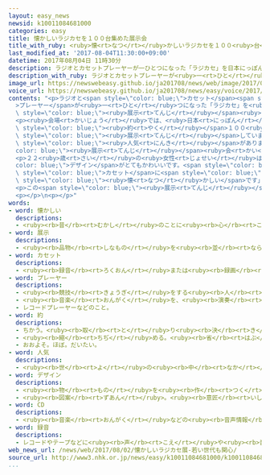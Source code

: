 ```yaml
---
layout: easy_news
newsid: k10011084681000
categories: easy
title: 懐かしいラジカセを１００台集めた展示会
title_with_ruby: <ruby>懐<rt>なつ</rt></ruby>かしいラジカセを１００<ruby>台<rt>だい</rt></ruby><ruby>集<rt>あつ</rt></ruby>めた<ruby>展示<rt>てんじ</rt></ruby><ruby>会<rt>かい</rt></ruby>
last_modified_at: '2017-08-04T11:30:00+09:00'
datetime: 2017年08月04日 11時30分
description: ラジオとカセットプレーヤーが一ひとつになった「ラジカセ」を日本にっぽんで売うり始はじめてから、今年ことしで５０年ねん目めです。
description_with_ruby: ラジオとカセットプレーヤーが<ruby>一<rt>ひと</rt></ruby>つになった「ラジカセ」を<ruby>日本<rt>にっぽん</rt></ruby>で<ruby>売<rt>う</rt></ruby>り<ruby>始<rt>はじ</rt></ruby>めてから、<ruby>今年<rt>ことし</rt></ruby>で５０<ruby>年<rt>ねん</rt></ruby><ruby>目<rt>め</rt></ruby>です。
image_url: https://newswebeasy.github.io/ja201708/news/web/image/2017/08/04/k10011084681000.jpg
voice_url: https://newswebeasy.github.io/ja201708/news/easy/voice/2017/08/04/k10011084681000.mp3
contents: "<p>ラジオと<span style=\"color: blue;\">カセット</span><span style=\"color: blue;\"\
  >プレーヤー</span>が<ruby>一<rt>ひと</rt></ruby>つになった「ラジカセ」を<ruby>日本<rt>にっぽん</rt></ruby>で<ruby>売<rt>う</rt></ruby>り<ruby>始<rt>はじ</rt></ruby>めてから、<ruby>今年<rt>ことし</rt></ruby>で５０<ruby>年<rt>ねん</rt></ruby><ruby>目<rt>め</rt></ruby>です。<ruby>東京<rt>とうきょう</rt></ruby>にあるデパートの<ruby>西武<rt>せいぶ</rt></ruby><ruby>渋谷<rt>しぶや</rt></ruby><ruby>店<rt>てん</rt></ruby>は、１９６８<ruby>年<rt>ねん</rt></ruby>から１９９３<ruby>年<rt>ねん</rt></ruby>に<ruby>売<rt>う</rt></ruby>っていたラジカセを<ruby>集<rt>あつ</rt></ruby>めた<span\
  \ style=\"color: blue;\"><ruby>展示<rt>てんじ</rt></ruby></span><ruby>会<rt>かい</rt></ruby>を<ruby>開<rt>ひら</rt></ruby>いています。</p>\n\
  <p><ruby>会場<rt>かいじょう</rt></ruby>では、<ruby>日本<rt>にっぽん</rt></ruby>で<ruby>初<rt>はじ</rt></ruby>めて<ruby>売<rt>う</rt></ruby>られたアイワのラジカセなど、<span\
  \ style=\"color: blue;\"><ruby>約<rt>やく</rt></ruby></span>１００<ruby>台<rt>だい</rt></ruby>を<span\
  \ style=\"color: blue;\"><ruby>展示<rt>てんじ</rt></ruby></span>しています。このうち、１９７９<ruby>年<rt>ねん</rt></ruby>に<ruby>売<rt>う</rt></ruby>り<ruby>始<rt>はじ</rt></ruby>めた<ruby>三洋電機<rt>さんようでんき</rt></ruby>のラジカセは、<ruby>小<rt>ちい</rt></ruby>さくて、<ruby>赤<rt>あか</rt></ruby>などきれいな<ruby>色<rt>いろ</rt></ruby>だったため、<ruby>女性<rt>じょせい</rt></ruby>などに<span\
  \ style=\"color: blue;\"><ruby>人気<rt>にんき</rt></ruby></span>がありました。<span style=\"\
  color: blue;\"><ruby>展示<rt>てんじ</rt></ruby></span><ruby>会<rt>かい</rt></ruby>では、ラジカセで<ruby>音楽<rt>おんがく</rt></ruby>を<ruby>聞<rt>き</rt></ruby>くこともできます。</p>\n\
  <p>２２<ruby>歳<rt>さい</rt></ruby>の<ruby>女性<rt>じょせい</rt></ruby>は「ラジカセは<span style=\"\
  color: blue;\">デザイン</span>がとてもかわいいです。<span style=\"color: blue;\">ＣＤ</span>と<ruby>比<rt>くら</rt></ruby>べると<ruby>音<rt>おと</rt></ruby>が<ruby>暖<rt>あたた</rt></ruby>かいと<ruby>思<rt>おも</rt></ruby>います」と<ruby>話<rt>はな</rt></ruby>していました。５６<ruby>歳<rt>さい</rt></ruby>の<ruby>男性<rt>だんせい</rt></ruby>は「<ruby>昔<rt>むかし</rt></ruby>、ラジオを<span\
  \ style=\"color: blue;\">カセット</span>に<span style=\"color: blue;\"><ruby>録音<rt>ろくおん</rt></ruby></span>して<ruby>友達<rt>ともだち</rt></ruby>に<ruby>貸<rt>か</rt></ruby>したり<ruby>借<rt>か</rt></ruby>りたりしていました。とても<span\
  \ style=\"color: blue;\"><ruby>懐<rt>なつ</rt></ruby>かしい</span>です」と<ruby>話<rt>はな</rt></ruby>していました。</p>\n\
  <p>この<span style=\"color: blue;\"><ruby>展示<rt>てんじ</rt></ruby></span><ruby>会<rt>かい</rt></ruby>は、<ruby>今月<rt>こんげつ</rt></ruby><ruby>１４日<rt>じゅうよっか</rt></ruby>までです。</p>\n\
  <p></p>\n<p></p>"
words:
- word: 懐かしい
  descriptions:
  - <ruby><rb>昔</rb><rt>むかし</rt></ruby>のことに<ruby><rb>心</rb><rt>こころ</rt></ruby>がひかれる。したわしい。
- word: 展示
  descriptions:
  - <ruby><rb>品物</rb><rt>しなもの</rt></ruby>を<ruby><rb>並</rb><rt>なら</rt></ruby>べて、<ruby><rb>多</rb><rt>おお</rt></ruby>くの<ruby><rb>人</rb><rt>ひと</rt></ruby>に<ruby><rb>見</rb><rt>み</rt></ruby>せること。
- word: カセット
  descriptions:
  - <ruby><rb>録音</rb><rt>ろくおん</rt></ruby>または<ruby><rb>録画</rb><rt>ろくが</rt></ruby>テープを<ruby><rb>収</rb><rt>おさ</rt></ruby>めてあるケース。そのまま<ruby><rb>機械</rb><rt>きかい</rt></ruby>への<ruby><rb>出</rb><rt>だ</rt></ruby>し<ruby><rb>入</rb><rt>い</rt></ruby>れができる。
- word: プレーヤー
  descriptions:
  - <ruby><rb>競技</rb><rt>きょうぎ</rt></ruby>をする<ruby><rb>人</rb><rt>ひと</rt></ruby>。
  - <ruby><rb>音楽</rb><rt>おんがく</rt></ruby>を、<ruby><rb>演奏</rb><rt>えんそう</rt></ruby>する<ruby><rb>人</rb><rt>ひと</rt></ruby>。
  - レコードプレーヤーなどのこと。
- word: 約
  descriptions:
  - ちかう。<ruby><rb>取</rb><rt>と</rt></ruby>り<ruby><rb>決</rb><rt>き</rt></ruby>める。
  - <ruby><rb>縮</rb><rt>ちぢ</rt></ruby>める。<ruby><rb>省</rb><rt>はぶ</rt></ruby>く。<ruby><rb>簡単</rb><rt>かんたん</rt></ruby>にする。
  - おおよそ。ほぼ。だいたい。
- word: 人気
  descriptions:
  - <ruby><rb>世</rb><rt>よ</rt></ruby>の<ruby><rb>中</rb><rt>なか</rt></ruby>の<ruby><rb>人</rb><rt>ひと</rt></ruby>たちのよい<ruby><rb>評判</rb><rt>ひょうばん</rt></ruby>。
- word: デザイン
  descriptions:
  - <ruby><rb>物</rb><rt>もの</rt></ruby>を<ruby><rb>作</rb><rt>つく</rt></ruby>るときに、<ruby><rb>形</rb><rt>かたち</rt></ruby>や<ruby><rb>色</rb><rt>いろ</rt></ruby>などを<ruby><rb>工夫</rb><rt>くふう</rt></ruby>すること。
  - <ruby><rb>図案</rb><rt>ずあん</rt></ruby>。<ruby><rb>意匠</rb><rt>いしょう</rt></ruby>。
- word: CD
  descriptions:
  - <ruby><rb>音楽</rb><rt>おんがく</rt></ruby>などの<ruby><rb>音声情報</rb><rt>おんせいじょうほう</rt></ruby>を<ruby><rb>特別</rb><rt>とくべつ</rt></ruby>な<ruby><rb>信号</rb><rt>しんごう</rt></ruby>にして<ruby><rb>記録</rb><rt>きろく</rt></ruby>した<ruby><rb>円盤</rb><rt>えんばん</rt></ruby>。
- word: 録音
  descriptions:
  - レコードやテープなどに<ruby><rb>声</rb><rt>こえ</rt></ruby>や<ruby><rb>音</rb><rt>おと</rt></ruby>を<ruby><rb>収</rb><rt>おさ</rt></ruby>めること。また、その<ruby><rb>音</rb><rt>おと</rt></ruby>。
web_news_url: /news/web/2017/08/02/懐かしいラジカセ展-若い世代も関心/
source_url: http://www3.nhk.or.jp/news/easy/k10011084681000/k10011084681000.html
...
```

